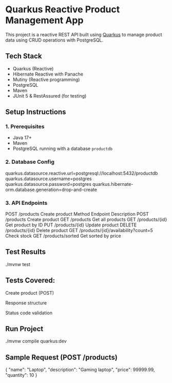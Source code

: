 # Quarkus Reactive Product Management App

This project is a reactive REST API built using [Quarkus](https://quarkus.io) to manage product data using CRUD operations with PostgreSQL.

## Tech Stack
- Quarkus (Reactive)
- Hibernate Reactive with Panache
- Mutiny (Reactive programming)
- PostgreSQL
- Maven
- JUnit 5 & RestAssured (for testing)

## Setup Instructions

### 1. Prerequisites
- Java 17+
- Maven
- PostgreSQL running with a database `productdb`

### 2. Database Config
quarkus.datasource.reactive.url=postgresql://localhost:5432/productdb
quarkus.datasource.username=postgres
quarkus.datasource.password=postgres
quarkus.hibernate-orm.database.generation=drop-and-create

### 3. API Endpoints
POST	/products	Create product
Method	Endpoint	Description
POST	/products	Create product
GET	/products	Get all products
GET	/products/{id}	Get product by ID
PUT	/products/{id}	Update product
DELETE	/products/{id}	Delete product
GET	/products/{id}/availability?count=5	Check stock
GET	/products/sorted	Get sorted by price


## Test Results
./mvnw test

## Tests Covered:

Create product (POST)

Response structure

Status code validation

## Run Project
./mvnw compile quarkus:dev


## Sample Request (POST /products)
{
  "name": "Laptop",
  "description": "Gaming laptop",
  "price": 99999.99,
  "quantity": 10
}